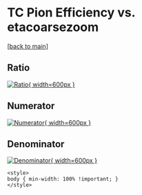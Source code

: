 # TC Pion Efficiency vs. etacoarsezoom

[[back to main](./)]



## Ratio

[![Ratio](../mtv/var/TC_211_eff_stack_etacoarsezoom.png){ width=600px }](../mtv/var/TC_211_eff_stack_etacoarsezoom.pdf)

## Numerator

[![Numerator](../mtv/num/TC_211_eff_stack_etacoarsezoom_num.png){ width=600px }](../mtv/num/TC_211_eff_stack_etacoarsezoom_num.pdf)

## Denominator

[![Denominator](../mtv/den/TC_211_eff_stack_etacoarsezoom_den.png){ width=600px }](../mtv/den/TC_211_eff_stack_etacoarsezoom_den.pdf)


``` {=html}
<style>
body { min-width: 100% !important; }
</style>
```

